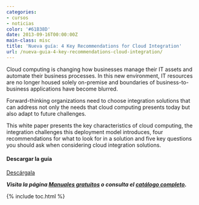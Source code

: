 ```yaml
---
categories:
- cursos
- noticias
color: '#61B38D'
date: 2013-09-16T00:00:00Z
main-class: misc
title: 'Nueva guía: 4 Key Recommendations for Cloud Integration'
url: /nueva-guia-4-key-recommendations-cloud-integration/
---
```


[<amp-img on="tap:lightbox1" role="button" tabindex="0" layout="responsive" src="/assets/img/2013/09/WhitePaper_Cloudinte.jpg" alt=" 4 Key Recommendations for Cloud Integration" width="125px" height="160px" />][1]

Cloud computing is changing how businesses manage their IT assets and automate their business processes. In this new environment, IT resources are no longer housed solely on-premise and boundaries of business-to-business applications have become blurred.

Forward-thinking organizations need to choose integration solutions that can address not only the needs that cloud computing presents today but also adapt to future challenges.

This white paper presents the key characteristics of cloud computing, the integration challenges this deployment model introduces, four recommendations for what to look for in a solution and five key questions you should ask when considering cloud integration solutions.

#### Descargar la guía

<div class="button-post">
<a href="http://elbauldelprogramador.tradepub.com/free/w_talb42" target="_blank" class="wi-button style-3">Descárgala<i class="icon-download icon-2x"></i></a>
</div>

***Visita la página [Manuales gratuitos][2] o consulta el [catálogo completo][3].***



 [1]: http://elbauldelprogramador.tradepub.com/free/w_talb42/prgm.cgi
 [2]: https://elbauldelprogramador.com/manuales-gratuitos/
 [3]: http://elbauldelprogramador.tradepub.com/category/information-technology/1207/ "Catálogo completo de Guías gratuítas "

{% include toc.html %}
